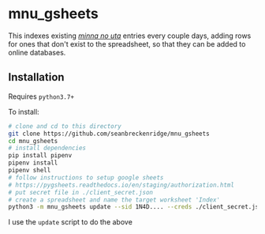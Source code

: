 # mnu_gsheets

This indexes existing [_minna no uta_](https://en.wikipedia.org/wiki/Minna_no_Uta) entries every couple days, adding rows for ones that don't exist to the spreadsheet, so that they can be added to online databases.

## Installation

Requires `python3.7+`

To install:

```bash
# clone and cd to this directory
git clone https://github.com/seanbreckenridge/mnu_gsheets
cd mnu_gsheets
# install dependencies
pip install pipenv
pipenv install
pipenv shell
# follow instructions to setup google sheets
# https://pygsheets.readthedocs.io/en/staging/authorization.html
# put secret file in ./client_secret.json
# create a spreadsheet and name the target worksheet 'Index'
python3 -m mnu_gsheets update --sid 1N4D.... --creds ./client_secret.json
```

I use the `update` script to do the above
